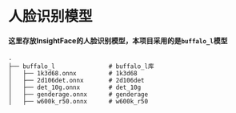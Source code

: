 # 人脸识别模型

#### 这里存放InsightFace的人脸识别模型，本项目采用的是`buffalo_l`模型

```
.
├── buffalo_l				# buffalo_l库
│   ├── 1k3d68.onnx			# 1k3d68
│   ├── 2d106det.onnx		# 2d106det
│   ├── det_10g.onnx		# det_10g
│   ├── genderage.onnx		# genderage
│   ├── w600k_r50.onnx		# w600k_r50
```
